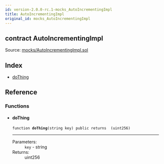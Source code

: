 ```yaml
---
id: version-2.0.0-rc.1-mocks_AutoIncrementingImpl
title: AutoIncrementingImpl
original_id: mocks_AutoIncrementingImpl
---
```


<div class="contract-doc"><div class="contract"><h2 class="contract-header"><span class="contract-kind">contract</span> AutoIncrementingImpl</h2><div class="source">Source: <a href="https://github.com/OpenZeppelin/zeppelin-solidity/blob/v2.0.0-rc.1/contracts/mocks/AutoIncrementingImpl.sol" target="_blank">mocks/AutoIncrementingImpl.sol</a></div></div><div class="index"><h2>Index</h2><ul><li><a href="mocks_AutoIncrementingImpl.html#doThing">doThing</a></li></ul></div><div class="reference"><h2>Reference</h2><div class="functions"><h3>Functions</h3><ul><li><div class="item function"><span id="doThing" class="anchor-marker"></span><h4 class="name">doThing</h4><div class="body"><code class="signature">function <strong>doThing</strong><span>(string key) </span><span>public </span><span>returns  (uint256) </span></code><hr/><dl><dt><span class="label-parameters">Parameters:</span></dt><dd><div><code>key</code> - string</div></dd><dt><span class="label-return">Returns:</span></dt><dd>uint256</dd></dl></div></div></li></ul></div></div></div>
